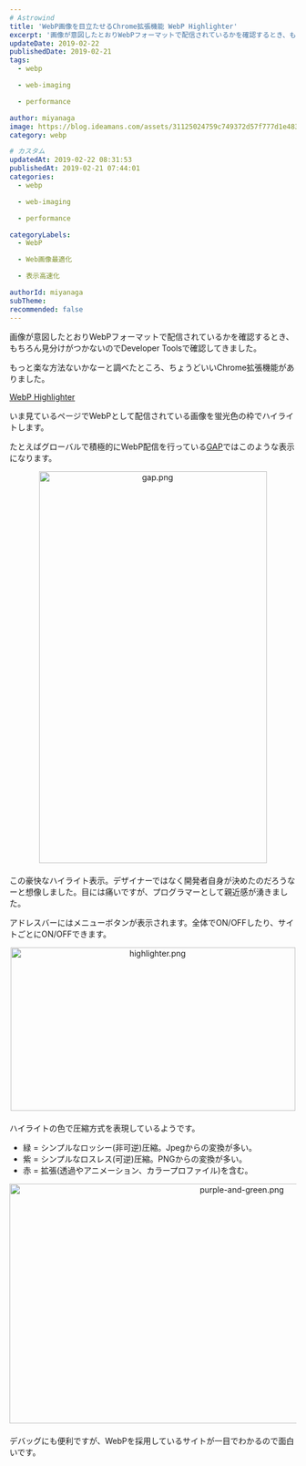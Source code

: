 ```yaml
---
# Astrowind
title: 'WebP画像を目立たせるChrome拡張機能 WebP Highlighter'
excerpt: '画像が意図したとおりWebPフォーマットで配信されているかを確認するとき、もちろ...'
updateDate: 2019-02-22
publishedDate: 2019-02-21
tags: 
  - webp

  - web-imaging

  - performance

author: miyanaga
image: https://blog.ideamans.com/assets/31125024759c749372d57f777d1e4833b99ba8a5.png
category: webp

# カスタム
updatedAt: 2019-02-22 08:31:53
publishedAt: 2019-02-21 07:44:01
categories: 
  - webp

  - web-imaging

  - performance

categoryLabels: 
  - WebP

  - Web画像最適化

  - 表示高速化

authorId: miyanaga
subTheme: 
recommended: false
---
```


画像が意図したとおりWebPフォーマットで配信されているかを確認するとき、もちろん見分けがつかないのでDeveloper Toolsで確認してきました。

もっと楽な方法ないかなーと調べたところ、ちょうどいいChrome拡張機能がありました。

[WebP Highlighter](https://chrome.google.com/webstore/detail/webp-highlighter/aonapkfkfneahhaonjjpmcabpnbdmojl)

いま見ているページでWebPとして配信されている画像を蛍光色の枠でハイライトします。

たとえばグローバルで積極的にWebP配信を行っている[GAP](https://www.gap.co.jp/)ではこのような表示になります。

<a href="https://blog.ideamans.com/assets/d80b568c4effc33ded4dfdcbd45bb3b85c3f9b9e.png"><img alt="gap.png" src="https://blog.ideamans.com/assets_c/2019/02/d80b568c4effc33ded4dfdcbd45bb3b85c3f9b9e-thumb-autox688-923.png" width="400" height="688" class="mt-image-center" style="text-align: center; display: block; margin: 0 auto 20px;" /></a>

この豪快なハイライト表示。デザイナーではなく開発者自身が決めたのだろうなーと想像しました。目には痛いですが、プログラマーとして親近感が湧きました。

アドレスバーにはメニューボタンが表示されます。全体でON/OFFしたり、サイトごとにON/OFFできます。

<a href="https://blog.ideamans.com/assets/aa39f4f326b5b18c66384c92ed087265f4bcb87c.png"><img alt="highlighter.png" src="https://blog.ideamans.com/assets_c/2019/02/aa39f4f326b5b18c66384c92ed087265f4bcb87c-thumb-500xauto-921.png" width="500" height="287" class="mt-image-center" style="text-align: center; display: block; margin: 0 auto 20px;" /></a>

ハイライトの色で圧縮方式を表現しているようです。

* 緑 = シンプルなロッシー(非可逆)圧縮。Jpegからの変換が多い。
* 紫 = シンプルなロスレス(可逆)圧縮。PNGからの変換が多い。
* 赤 = 拡張(透過やアニメーション、カラープロファイル)を含む。

<a href="https://blog.ideamans.com/assets/purple-and-green.png"><img alt="purple-and-green.png" src="https://blog.ideamans.com/assets_c/2019/02/purple-and-green-thumb-800xauto-919.png" width="800" height="421" class="mt-image-center" style="text-align: center; display: block; margin: 0 auto 20px;" /></a>

デバッグにも便利ですが、WebPを採用しているサイトが一目でわかるので面白いです。

